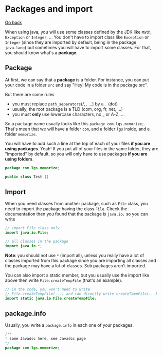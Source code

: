 # Packages and import

[Go back](..)

When using java, you will use some classes defined by the JDK
like ``Math``, `Exception` or `Integer`, ... You don't
have to import class like `Exception` or `Integer`  (since
they are imported by default, being in the package `java.lang`)
but sometimes you will have to import some classes. For that, you should know
what's a **package**.

<div class="sr"></div>

## Package

At first, we can say that a **package** is a folder. For instance,
you can put your code in a folder ``src`` and say "Hey! My code
is in the package src".

But there are some rules

* you must replace ``path_separators``(/, \, ...) by a `.` (dot)
* usually, the root package is a TLD (com, org, fr, net, ...)
* you must **only** use lowercase characters, no _ or A-Z, ...

So a package name usually looks like this
```package com.lgs.memorize;```. That's mean that we will
have a folder ``com``, and a folder ``lgs`` inside, and a folder
``memorize``. 

You will have to add such a line at the top of each of your files
**if you are using packages**. Yeah! If you put all of your files
in the same folder, they are "imported" by default, so you will
only have to use packages **if you are using folders**.

```java
package com.lgs.memorize;

public class Test {}
```

<div class="sl"></div>

## Import

When you need classes from another package, such as ``File``
class, you need to import the package having the class
``File``. Check the documentation then you found that the
package is ``java.io;`` so you can write

```java
// import File class only
import java.io.File;

// all classes in the package
import java.io.*;
```

**Note**: you should not use ``*`` (import all), unless you really
have a lot of classes imported from this package since you are importing
all classes and the package may have a lot of classes. Sub packages aren't
imported.

You can also import a static member, but you usually use the
import like above then write ``File.createTempFile`` (that's an example).

```java
// in the code, you won't need to write
// File.createTempFile(...) and can directly write createTempFile(...)
import static java.io.File.createTempFile;
```

<div class="sr"></div>

## package.info

Usually, you write a ``package.info`` in each one of your packages.

```java
/**
* some Javadoc here, see Javadoc page
*/
package com.lgs.memorize;
```